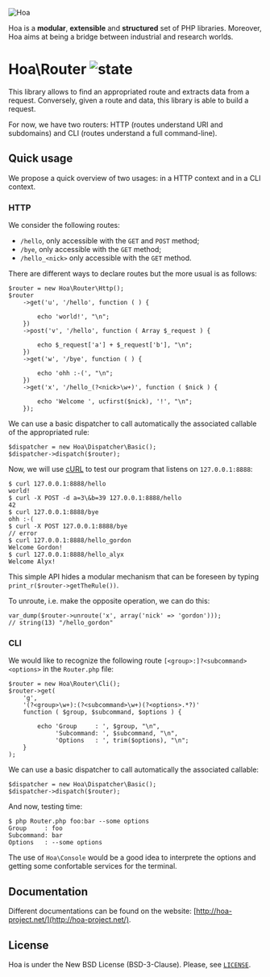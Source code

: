 ![Hoa](http://static.hoa-project.net/Image/Hoa_small.png)

Hoa is a **modular**, **extensible** and **structured** set of PHP libraries.
Moreover, Hoa aims at being a bridge between industrial and research worlds.

# Hoa\Router ![state](http://central.hoa-project.net/State/Router)

This library allows to find an appropriated route and extracts data from a
request. Conversely, given a route and data, this library is able to build a
request.

For now, we have two routers: HTTP (routes understand URI and subdomains) and
CLI (routes understand a full command-line).

## Quick usage

We propose a quick overview of two usages: in a HTTP context and in a CLI
context.

### HTTP

We consider the following routes:

  * `/hello`, only accessible with the `GET` and `POST` method;
  * `/bye`, only accessible with the `GET` method;
  * `/hello_<nick>` only accessible with the `GET` method.

There are different ways to declare routes but the more usual is as follows:

    $router = new Hoa\Router\Http();
    $router
        ->get('u', '/hello', function ( ) {

            echo 'world!', "\n";
        })
        ->post('v', '/hello', function ( Array $_request ) {

            echo $_request['a'] + $_request['b'], "\n";
        })
        ->get('w', '/bye', function ( ) {

            echo 'ohh :-(', "\n";
        })
        ->get('x', '/hello_(?<nick>\w+)', function ( $nick ) {

            echo 'Welcome ', ucfirst($nick), '!', "\n";
        });

We can use a basic dispatcher to call automatically the associated callable of
the appropriated rule:

    $dispatcher = new Hoa\Dispatcher\Basic();
    $dispatcher->dispatch($router);

Now, we will use [cURL](http://curl.haxx.se/) to test our program that listens
on `127.0.0.1:8888`:

    $ curl 127.0.0.1:8888/hello
    world!
    $ curl -X POST -d a=3\&b=39 127.0.0.1:8888/hello
    42
    $ curl 127.0.0.1:8888/bye
    ohh :-(
    $ curl -X POST 127.0.0.1:8888/bye
    // error
    $ curl 127.0.0.1:8888/hello_gordon
    Welcome Gordon!
    $ curl 127.0.0.1:8888/hello_alyx
    Welcome Alyx!

This simple API hides a modular mechanism that can be foreseen by typing
`print_r($router->getTheRule())`.

To unroute, i.e. make the opposite operation, we can do this:

    var_dump($router->unroute('x', array('nick' => 'gordon')));
    // string(13) "/hello_gordon"

### CLI

We would like to recognize the following route `[<group>:]?<subcommand>
<options>` in the `Router.php` file:

    $router = new Hoa\Router\Cli();
    $router->get(
        'g',
        '(?<group>\w+):(?<subcommand>\w+)(?<options>.*?)'
        function ( $group, $subcommand, $options ) {

            echo 'Group     : ', $group, "\n",
                 'Subcommand: ', $subcommand, "\n",
                 'Options   : ', trim($options), "\n";
        }
    );

We can use a basic dispatcher to call automatically the associated callable:

    $dispatcher = new Hoa\Dispatcher\Basic();
    $dispatcher->dispatch($router);

And now, testing time:

    $ php Router.php foo:bar --some options
    Group     : foo
    Subcommand: bar
    Options   : --some options

The use of `Hoa\Console` would be a good idea to interprete the options and
getting some confortable services for the terminal.

## Documentation

Different documentations can be found on the website:
[http://hoa-project.net/](http://hoa-project.net/).

## License

Hoa is under the New BSD License (BSD-3-Clause). Please, see
[`LICENSE`](http://hoa-project.net/LICENSE).
